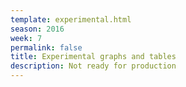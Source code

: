 ```yaml
---
template: experimental.html
season: 2016
week: 7
permalink: false
title: Experimental graphs and tables
description: Not ready for production
---
```



